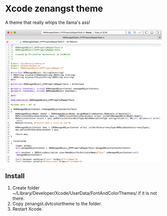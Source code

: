 Xcode zenangst theme
============================

A theme that really whips the llama's ass!

![zenangst Theme](https://raw.githubusercontent.com/zenangst/xcode-zenangst-theme/master/screenshot.png)

## Install

1. Create folder ~/Library/Developer/Xcode/UserData/FontAndColorThemes/ if it is not there.
2. Copy zenangst.dvtcolortheme to the folder.
3. Restart Xcode.
